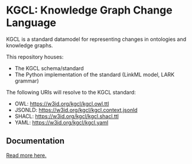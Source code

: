 # KGCL: Knowledge Graph Change Language

KGCL is a standard datamodel for representing changes in ontologies and knowledge graphs.

This repository houses:

- The KGCL schema/standard
- The Python implementation of the standard (LinkML model, LARK grammar)

The following URIs will resolve to the KGCL standard:

- OWL: https://w3id.org/kgcl/kgcl.owl.ttl
- JSONLD: https://w3id.org/kgcl/kgcl.context.jsonld
- SHACL: https://w3id.org/kgcl/kgcl.shacl.ttl
- YAML: https://w3id.org/kgcl/kgcl.yaml

## Documentation

[Read more here.](https://incatools.github.io/kgcl/)

